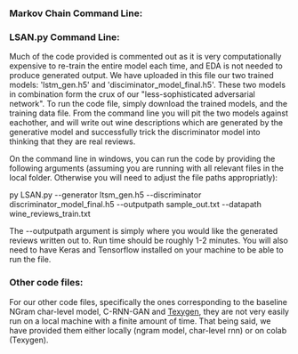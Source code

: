### Markov Chain Command Line:

### LSAN.py Command Line:
Much of the code provided is commented out as it is very computationally expensive to re-train the entire model each time, and EDA is not needed to produce generated output. We have uploaded in this file our two trained models: 'lstm_gen.h5' and 'disciminator_model_final.h5'. These two models in combination form the crux of our "less-sophisticated adversarial network". To run the code file, simply download the trained models, and the training data file. From the command line you will pit the two models against eachother, and will write out wine descriptions which are generated by the generative model and successfully trick the discriminator model into thinking that they are real reviews.

On the command line in windows, you can run the code by providing the following arguments (assuming you are running with all relevant files in the local folder. Otherwise you will need to adjust the file paths appropriatly):

py LSAN.py --generator ltsm_gen.h5 --discriminator discriminator_model_final.h5 --outputpath sample_out.txt --datapath wine_reviews_train.txt

The --outputpath argument is simply where you would like the generated reviews written out to. Run time should be roughly 1-2 minutes. You will also need to have Keras and Tensorflow installed on your machine to be able to run the file.

### Other code files:
For our other code files, specifically the ones corresponding to the baseline NGram char-level model, C-RNN-GAN and [Texygen](https://colab.research.google.com/drive/1TIQd3rupzY-O-W0PontB8IkMz3Blvv7_), they are not very easily run on a local machine with a finite amount of time. That being said, we have provided them either locally (ngram model, char-level rnn) or on colab (Texygen).
